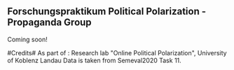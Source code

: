 ## Forschungspraktikum Political Polarization - Propaganda Group ##

Coming soon!


#Credits#
As part of : Research lab "Online Political Polarization", University of Koblenz Landau
Data is taken from Semeval2020 Task 11.
